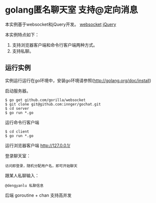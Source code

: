# golang匿名聊天室 支持@定向消息

本实例基于websocket和jQuery开发。
[websocket](https://github.com/gorilla/websocket)
[jQuery](http://jquery.com)

本实例特点如下：
1. 支持浏览器客户端和命令行客户端两种方式。
2. 支持私聊。

## 运行实例

实例运行运行在go环境中，安装go环境请参照(http://golang.org/doc/install)

启动服务器。

    $ go get github.com/gorilla/websocket
    $ git clone git@github.com:innger/gochat.git
    $ cd server
    $ go run *.go

运行命令行客户端

    $ cd client
    $ go run *.go

运行浏览器客户端
    http://127.0.0.1/

登录聊天室：

	访问即登录，随机分配用户名，即可开始聊天

跟某人私聊输入：

    @dengyanlu 私聊信息

后端 goroutine + chan 支持高并发
